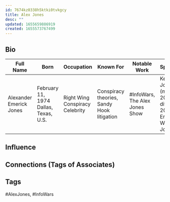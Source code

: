 ```yaml
---
id: 7674kz0338h5ktki0tvkgcy
title: Alex Jones
desc: ""
updated: 1655659886919
created: 1655573767499
---
```


## Bio

| Full Name               | Born                                  | Occupation                      | Known For                                  | Notable Work                   | Spouses                                              | Children |
| ----------------------- | ------------------------------------- | ------------------------------- | ------------------------------------------ | ------------------------------ | ---------------------------------------------------- | -------- |
| Alexander Emerick Jones | February 11, 1974 Dallas, Texas, U.S. | Right Wing Conspiracy Celebrity | Conspiracy theories, Sandy Hook litigation | #InfoWars, The Alex Jones Show | Kelly Jones (m. 2007; div. 2015)​, Erika Wulff Jones | 4        |

## Influence

## Connections (Tags of Associates)

## Tags

#AlexJones, #InfoWars
